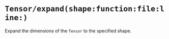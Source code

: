 # ``Tensor/expand(shape:function:file:line:)``

Expand the dimensions of the `Tensor` to the specified shape.
